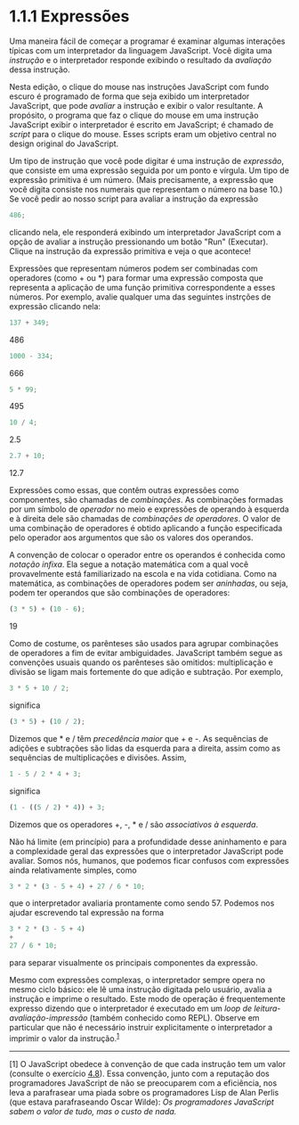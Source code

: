 # 1.1.1  Expressões

Uma maneira fácil de começar a programar é examinar algumas interações típicas com um interpretador da linguagem JavaScript. Você digita uma *instrução* e o interpretador responde exibindo o resultado da *avaliação* dessa instrução.

Nesta edição, o clique do mouse nas instruções JavaScript com fundo escuro é programado de forma que seja exibido um interpretador JavaScript, que pode *avaliar* a instrução e exibir o valor resultante. A propósito, o programa que faz o clique do mouse em uma instrução JavaScript exibir o interpretador é escrito em JavaScript; é chamado de *script* para o clique do mouse. Esses scripts eram um objetivo central no design original do JavaScript.

Um tipo de instrução que você pode digitar é uma instrução de *expressão*, que consiste em uma expressão seguida por um ponto e vírgula. Um tipo de expressão primitiva é um número. (Mais precisamente, a expressão que você digita consiste nos numerais que representam o número na base 10.) Se você pedir ao nosso script para avaliar a instrução da expressão

```js
486; 
```

clicando nela, ele responderá exibindo um interpretador JavaScript com a opção de avaliar a instrução pressionando um botão "Run" (Executar). Clique na instrução da expressão primitiva e veja o que acontece!

Expressões que representam números podem ser combinadas com operadores (como + ou \*) para formar uma expressão composta que representa a aplicação de uma função primitiva correspondente a esses números. Por exemplo, avalie qualquer uma das seguintes instrções de expressão clicando nela:

```js
137 + 349; 
```
486

```js
1000 - 334; 
```
666

```js
5 * 99; 
```
495

```js
10 / 4; 
```
2.5

```js
2.7 + 10; 
```
12.7

Expressões como essas, que contêm outras expressões como componentes, são chamadas de *combinações*. As combinações formadas por um símbolo de *operador* no meio e expressões de operando à esquerda e à direita dele são chamadas de *combinações de operadores*. O valor de uma combinação de operadores é obtido aplicando a função especificada pelo operador aos argumentos que são os valores dos operandos.

A convenção de colocar o operador entre os operandos é conhecida como *notação infixa*. Ela segue a notação matemática com a qual você provavelmente está familiarizado na escola e na vida cotidiana. Como na matemática, as combinações de operadores podem ser *aninhadas*, ou seja, podem ter operandos que são combinações de operadores:

```js
(3 * 5) + (10 - 6); 
```
19

Como de costume, os parênteses são usados para agrupar combinações de operadores a fim de evitar ambiguidades. JavaScript também segue as convenções usuais quando os parênteses são omitidos: multiplicação e divisão se ligam mais fortemente do que adição e subtração. Por exemplo,

```js
3 * 5 + 10 / 2; 
```

significa

```js
(3 * 5) + (10 / 2); 
```

Dizemos que \* e / têm *precedência maior* que + e -. As sequências de adições e subtrações são lidas da esquerda para a direita, assim como as sequências de multiplicações e divisões. Assim,

```js
1 - 5 / 2 * 4 + 3; 
```

significa

```js
(1 - ((5 / 2) * 4)) + 3; 
```

Dizemos que os operadores +, -, \* e / são *associativos à esquerda*.

Não há limite (em princípio) para a profundidade desse aninhamento e para a complexidade geral das expressões que o interpretador JavaScript pode avaliar. Somos nós, humanos, que podemos ficar confusos com expressões ainda relativamente simples, como

```js
3 * 2 * (3 - 5 + 4) + 27 / 6 * 10; 
```

que o interpretador avaliaria prontamente como sendo 57. Podemos nos ajudar escrevendo tal expressão na forma

```js
3 * 2 * (3 - 5 + 4) 
+ 
27 / 6 * 10; 
```

para separar visualmente os principais componentes da expressão.

Mesmo com expressões complexas, o interpretador sempre opera no mesmo ciclo básico: ele lê uma instrução digitada pelo usuário, avalia a instrução e imprime o resultado. Este modo de operação é frequentemente expresso dizendo que o interpretador é executado em um *loop de leitura-avaliação-impressão* (também conhecido como REPL). Observe em particular que não é necessário instruir explicitamente o interpretador a imprimir o valor da instrução.<sup>[1](#footnote-1)</sup>

-----

<a name="footnote-link-1"></a> [1] O JavaScript obedece à convenção de que cada instrução tem um valor (consulte o exercício [4.8](4.1.2#ex-4.8)). Essa convenção, junto com a reputação dos programadores JavaScript de não se preocuparem com a eficiência, nos leva a parafrasear uma piada sobre os programadores Lisp de Alan Perlis (que estava parafraseando Oscar Wilde): *Os programadores JavaScript sabem o valor de tudo, mas o custo de nada.*
